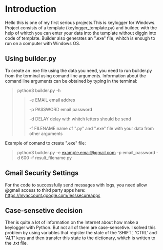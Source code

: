 # Introduction
Hello this is one of my first serious projects.This is keylogger for Windows.
Project consists of a template (keylogger_template.py) and builder,
 with the help of whitch you can enter your data into the template without diggin into code of template.
Builder also generates an ".exe" file, whitch is enough to run on a computer with Windows OS.
## Using builder.py
To create an .exe file using the data you need, you need to run builder.py from the terminal
 using comand line arguments.
Information about the comand line arguments can be obtained by typing in the terminal:
>python3 builder.py -h
>> -e EMAIL    email addres
>>
>> -p PASSWORD email password
>>
>> -d DELAY    delay with whitch letters should be send
>>
>> -f FILENAME name of ".py" and ".exe" file with your data from other arguments
 
Example of comand to create ".exe" file:
>python3 builder.py -e example.email@gmail.com -p email_password -d 600 -f result_filename.py

## Gmail Security Settings
For the code to successfully send messages with logs, you need allow @gmail access to third party apps here:
https://myaccount.google.com/lesssecureapps
## Case-sensetive decision
Ther is quite a lot of information on the Internet about how make a keylogger with Python. 
But not all of them are case-sensetive.
I solved this problem by using variables that register the state of the 'SHIFT', 'CTRL' and 'ALT' keys
and then transfer this state to the dictionary, whitch is written to the .txt file.
